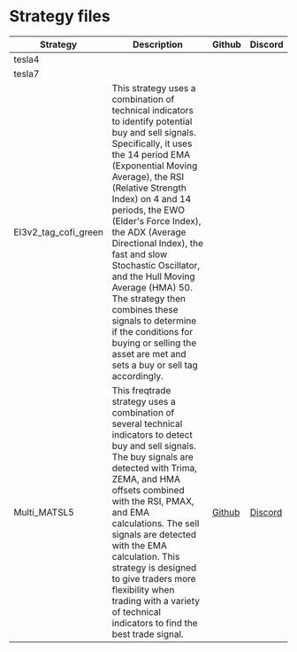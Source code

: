 # Strategy files

| Strategy             | Description                                                                                                                                                                                                                                                                                                                                                                                                                                                                                                                                  | Github                                           | Discord                                                                       |
|----------------------|----------------------------------------------------------------------------------------------------------------------------------------------------------------------------------------------------------------------------------------------------------------------------------------------------------------------------------------------------------------------------------------------------------------------------------------------------------------------------------------------------------------------------------------------|--------------------------------------------------|-------------------------------------------------------------------------------|
| tesla4               |                                                                                                                                                                                                                                                                                                                                                                                                                                                                                                                                              |                                                  |                                                                               |
| tesla7               |                                                                                                                                                                                                                                                                                                                                                                                                                                                                                                                                              |                                                  |                                                                               |
| EI3v2_tag_cofi_green | This strategy uses a combination of technical indicators to identify potential buy and sell signals. Specifically, it uses the 14 period EMA (Exponential Moving Average), the RSI (Relative Strength Index) on 4 and 14 periods, the EWO (Elder's Force Index), the ADX (Average Directional Index), the fast and slow Stochastic Oscillator, and the Hull Moving Average (HMA) 50. The strategy then combines these signals to determine if the conditions for buying or selling the asset are met and sets a buy or sell tag accordingly. |                                                  |                                                                               |
| Multi_MATSL5         | This freqtrade strategy uses a combination of several technical indicators to detect buy and sell signals. The buy signals are detected with Trima, ZEMA, and HMA offsets combined with the RSI, PMAX, and EMA calculations. The sell signals are detected with the EMA calculation. This strategy is designed to give traders more flexibility when trading with a variety of technical indicators to find the best trade signal.                                                                                                           | [Github](https://github.com/stash86/MultiMA_TSL) | [Discord](https://discord.com/channels/955579413322407966/955579413322407969) |

